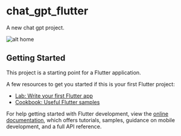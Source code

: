 # chat_gpt_flutter

A new chat  gpt  project.


<img src="https://github.com/xihadulislam/chat_gpt_flutter/blob/master/ss/home.png" alt="alt home">


## Getting Started

This project is a starting point for a Flutter application.

A few resources to get you started if this is your first Flutter project:

- [Lab: Write your first Flutter app](https://docs.flutter.dev/get-started/codelab)
- [Cookbook: Useful Flutter samples](https://docs.flutter.dev/cookbook)

For help getting started with Flutter development, view the
[online documentation](https://docs.flutter.dev/), which offers tutorials,
samples, guidance on mobile development, and a full API reference.
